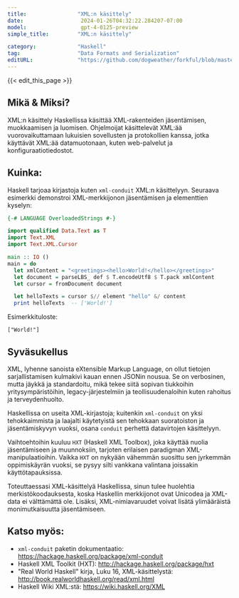 ```yaml
---
title:                "XML:n käsittely"
date:                  2024-01-26T04:32:22.284207-07:00
model:                 gpt-4-0125-preview
simple_title:         "XML:n käsittely"

category:             "Haskell"
tag:                  "Data Formats and Serialization"
editURL:              "https://github.com/dogweather/forkful/blob/master/content/fi/haskell/working-with-xml.md"
---
```


{{< edit_this_page >}}

## Mikä & Miksi?

XML:n käsittely Haskellissa käsittää XML-rakenteiden jäsentämisen, muokkaamisen ja luomisen. Ohjelmoijat käsittelevät XML:ää vuorovaikuttamaan lukuisien sovellusten ja protokollien kanssa, jotka käyttävät XML:ää datamuotonaan, kuten web-palvelut ja konfiguraatiotiedostot.

## Kuinka:

Haskell tarjoaa kirjastoja kuten `xml-conduit` XML:n käsittelyyn. Seuraava esimerkki demonstroi XML-merkkijonon jäsentämisen ja elementtien kyselyn:

```haskell
{-# LANGUAGE OverloadedStrings #-}

import qualified Data.Text as T
import Text.XML
import Text.XML.Cursor

main :: IO ()
main = do
  let xmlContent = "<greetings><hello>World!</hello></greetings>"
  let document = parseLBS_ def $ T.encodeUtf8 $ T.pack xmlContent
  let cursor = fromDocument document

  let helloTexts = cursor $// element "hello" &/ content
  print helloTexts  -- ['World!']
```

Esimerkkituloste:

```
["World!"]
```

## Syväsukellus

XML, lyhenne sanoista eXtensible Markup Language, on ollut tietojen sarjallistamisen kulmakivi kauan ennen JSONin nousua. Se on verbosinen, mutta jäykkä ja standardoitu, mikä tekee siitä sopivan tiukkoihin yritysympäristöihin, legacy-järjestelmiin ja teollisuudenaloihin kuten rahoitus ja terveydenhuolto.

Haskellissa on useita XML-kirjastoja; kuitenkin `xml-conduit` on yksi tehokkaimmista ja laajalti käytetyistä sen tehokkaan suoratoiston ja jäsentämiskyvyn vuoksi, osana `conduit` perhettä datavirtojen käsittelyyn.

Vaihtoehtoihin kuuluu `HXT` (Haskell XML Toolbox), joka käyttää nuolia jäsentämiseen ja muunnoksiin, tarjoten erilaisen paradigman XML-manipulaatioihin. Vaikka `HXT` on nykyään vähemmän suosittu sen jyrkemmän oppimiskäyrän vuoksi, se pysyy silti vankkana valintana joissakin käyttötapauksissa.

Toteuttaessasi XML-käsittelyä Haskellissa, sinun tulee huolehtia merkistökoodauksesta, koska Haskellin merkkijonot ovat Unicodea ja XML-data ei välttämättä ole. Lisäksi, XML-nimiavaruudet voivat lisätä ylimääräistä monimutkaisuutta jäsentämiseen.

## Katso myös:

- `xml-conduit` paketin dokumentaatio: https://hackage.haskell.org/package/xml-conduit
- Haskell XML Toolkit (HXT): http://hackage.haskell.org/package/hxt
- "Real World Haskell" kirja, Luku 16, XML-käsittelystä: http://book.realworldhaskell.org/read/xml.html
- Haskell Wiki XML:stä: https://wiki.haskell.org/XML
